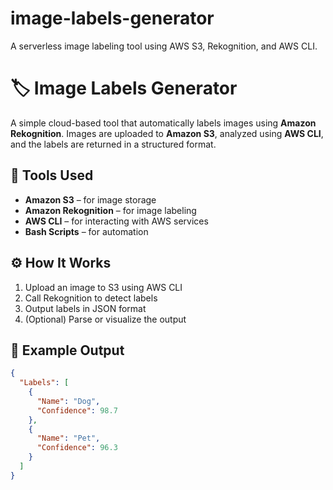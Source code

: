 # image-labels-generator
A serverless image labeling tool using AWS S3, Rekognition, and AWS CLI.

# 🏷️ Image Labels Generator

A simple cloud-based tool that automatically labels images using **Amazon Rekognition**. Images are uploaded to **Amazon S3**, analyzed using **AWS CLI**, and the labels are returned in a structured format.

## 📌 Tools Used

- **Amazon S3** – for image storage
- **Amazon Rekognition** – for image labeling
- **AWS CLI** – for interacting with AWS services
- **Bash Scripts** – for automation

## ⚙️ How It Works

1. Upload an image to S3 using AWS CLI
2. Call Rekognition to detect labels
3. Output labels in JSON format
4. (Optional) Parse or visualize the output

## 🧪 Example Output

```json
{
  "Labels": [
    {
      "Name": "Dog",
      "Confidence": 98.7
    },
    {
      "Name": "Pet",
      "Confidence": 96.3
    }
  ]
}
